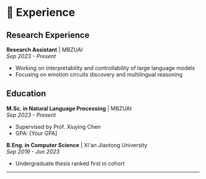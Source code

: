 <span class='anchor' id='experience'></span>

# 💼 Experience

## Research Experience

**Research Assistant** | MBZUAI  
*Sep 2023 - Present*
- Working on interpretability and controllability of large language models
- Focusing on emotion circuits discovery and multilingual reasoning

## Education

**M.Sc. in Natural Language Processing** | MBZUAI  
*Sep 2023 - Present*
- Supervised by Prof. Xiuying Chen
- GPA: [Your GPA]

**B.Eng. in Computer Science** | Xi'an Jiaotong University  
*Sep 2019 - Jun 2023*
- Undergraduate thesis ranked first in cohort

---

